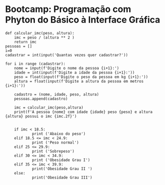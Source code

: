 
# Bootcamp: Programação com Phyton do Básico à Interface Gráfica


    def calcular_imc(peso, altura):
        imc = peso / (altura ** 2 )
        return imc
    pessoas = []
    i=0 
    cadastrar = int(input('Quantas vezes quer cadastrar?'))
    
    for i in range (cadastrar):
        nome = input(f'Digite o nome da pessoa {i+1}:')
        idade = int(input(f'Digite a idade da pessoa {i+1}:'))
        peso = float(input(f'Digite o peso da pessoa em kg {i+1}:'))
        altura = float(input(f'Digite a altura da pessoa em metros {i+1}:'))

        cadastro = (nome, idade, peso, altura)
        pessoas.append(cadastro)
    
        imc = calcular_imc(peso,altura)
        print(f'A pessoa {nome} com idade {idade} peso {peso} e altura {altura} possui o imc {imc.2f}')
    
    
        if imc < 18.5:
                print ('Abaixo do peso')
        elif 18.5 <= imc < 24.9:
                print ('Peso normal')
        elif 25 <= 29.9:
                print ('Sobrepeso')
        elif 30 <= imc < 34.9:
                print ('Obesidade Grau I')
        elif 35 <= imc < 39.9:
                print('Obesidade Grau II ')
        else: 
                print('Obesidade Grau III')
